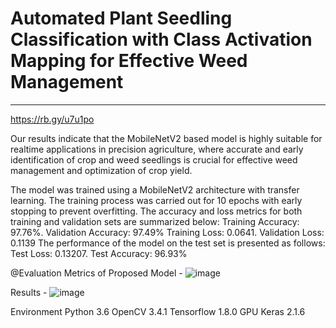 # Automated Plant Seedling Classification with Class Activation Mapping for Effective Weed Management
----------------------------------------------------------------------------------------------------
https://rb.gy/u7u1po

Our results indicate that the MobileNetV2 based model is highly suitable for realtime applications in precision agriculture, where accurate and early identification of crop and weed seedlings is crucial for effective weed management and optimization of crop yield.

The model was trained using a MobileNetV2 architecture with transfer learning. The training process was carried out for 10 epochs with early stopping to prevent overfitting. The accuracy and loss metrics for both training and validation sets are summarized below:
Training Accuracy: 97.76%. Validation Accuracy: 97.49%
Training Loss: 0.0641. Validation Loss: 0.1139
The performance of the model on the test set is presented as follows:
Test Loss: 0.13207. Test Accuracy: 96.93%

@Evaluation Metrics of Proposed Model - 
![image](https://github.com/user-attachments/assets/d8162f81-4682-40de-a9b1-ff1aa631f384)

Results -
![image](https://github.com/user-attachments/assets/04c5f33b-0086-4a41-9d14-b7a55b96f63d)

Environment
Python 3.6
OpenCV 3.4.1
Tensorflow 1.8.0 GPU
Keras 2.1.6

